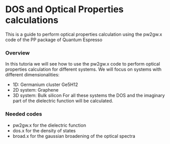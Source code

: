 # DOS and Optical Properties calculations

This is a guide to perform optical properties calculation using the pw2gw.x code of the PP package of Quantum Espresso

### Overview

In this tutoria we will see how to use the pw2gw.x code to perform optical properties calculation for different systems. We will focus on systems with different dimensionalities:
- 1D: Germanium cluster Ge5H12
- 2D system: Graphene
- 3D system: Bulk silicon
For all these systems the DOS and the imaginary part of the dielectric function will be calculated. 

### Needed codes 
- pw2gw.x for the dielectric function
- dos.x for the density of states
- broad.x for the gaussian broadening of the optical spectra

